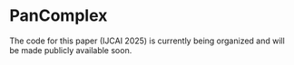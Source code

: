 # PanComplex
The code for this paper (IJCAI 2025) is currently being organized and will be made publicly available soon.

